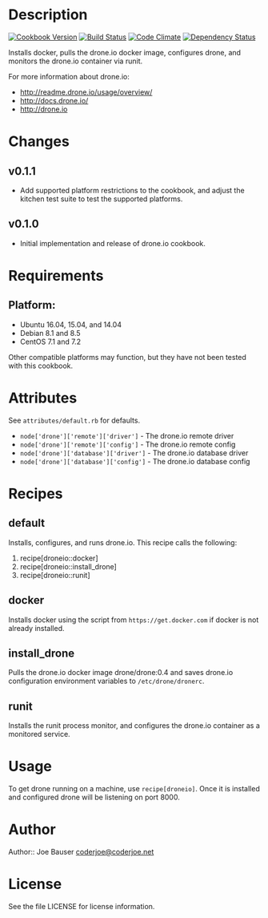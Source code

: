 Description
===========

[![Cookbook Version](https://img.shields.io/cookbook/v/droneio.svg)](https://community.opscode.com/cookbooks/droneio)
[![Build Status](https://travis-ci.org/coderjoe/chef-droneio.svg?branch=master)](https://travis-ci.org/coderjoe/chef-droneio)
[![Code Climate](https://codeclimate.com/github/coderjoe/chef-droneio/badges/gpa.svg)](https://codeclimate.com/github/coderjoe/chef-droneio)
[![Dependency Status](https://gemnasium.com/badges/github.com/coderjoe/chef-droneio.svg)](https://gemnasium.com/github.com/coderjoe/chef-droneio)

Installs docker, pulls the drone.io docker image, configures drone,
and monitors the drone.io container via runit.

For more information about drone.io:

* http://readme.drone.io/usage/overview/
* http://docs.drone.io/
* http://drone.io

Changes
=======

## v0.1.1

* Add supported platform restrictions to the cookbook, and adjust the kitchen
test suite to test the supported platforms.

## v0.1.0

* Initial implementation and release of drone.io cookbook.

Requirements
============

## Platform:

* Ubuntu 16.04, 15.04, and 14.04
* Debian 8.1 and 8.5
* CentOS 7.1 and 7.2

Other compatible platforms may function, but they have not been tested with
this cookbook.

Attributes
==========

See `attributes/default.rb` for defaults.


* `node['drone']['remote']['driver']` - The drone.io remote driver
* `node['drone']['remote']['config']` - The drone.io remote config
* `node['drone']['database']['driver']` - The drone.io database driver
* `node['drone']['database']['config']` - The drone.io database config

Recipes
=======

default
-------

Installs, configures, and runs drone.io. This recipe calls the following:

1. recipe[droneio::docker]
2. recipe[droneio::install_drone]
3. recipe[droneio::runit]

docker
------

Installs docker using the script from `https://get.docker.com` if docker is not
already installed.

install_drone
-------------

Pulls the drone.io docker image drone/drone:0.4 and saves drone.io configuration
environment variables to `/etc/drone/dronerc`.

runit
-----

Installs the runit process monitor, and configures the drone.io container as
a monitored service.

Usage
=====

To get drone running on a machine, use `recipe[droneio]`. Once it is installed
and configured drone will be listening on port 8000.

Author
======

Author:: Joe Bauser <coderjoe@coderjoe.net>

License
=======

See the file LICENSE for license information.

